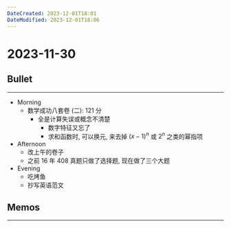 ```yaml
---
DateCreated: 2023-12-01T18:01
DateModified: 2023-12-01T18:06
---
```

# 2023-11-30

## Bullet
---
- Morning
	- 数学成功八套卷 (二): 121 分
		- 全是计算失误或概念不清楚
			- 数字特征又忘了
			- 求和函数时, 可以换元, 来去掉 $(x-1)^{n}$ 或 $2^{n}$ 之类的幂指项
- Afternoon
	- 改上午的卷子
	 - 之前 16 年 408 真题只做了选择题, 现在做了三个大题
- Evening
	- 吃烤鱼
	- 抄写英语范文
## Memos
---

